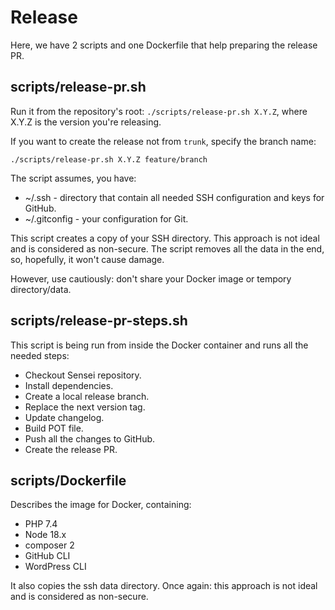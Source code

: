 # Release

Here, we have 2 scripts and one Dockerfile that help preparing the release PR.

## scripts/release-pr.sh 

Run it from the repository's root: `./scripts/release-pr.sh X.Y.Z`, where X.Y.Z is the version you're releasing.

If you want to create the release not from `trunk`, specify the branch name:
```
./scripts/release-pr.sh X.Y.Z feature/branch
```

The script assumes, you have:

- ~/.ssh - directory that contain all needed SSH configuration and keys for GitHub.
- ~/.gitconfig - your configuration for Git. 

This script creates a copy of your SSH directory. This approach is not ideal and is considered as non-secure.
The script removes all the data in the end, so, hopefully, it won't cause damage. 

However, use cautiously: don't share your Docker image or tempory directory/data.

## scripts/release-pr-steps.sh

This script is being run from inside the Docker container and runs all the needed steps:

- Checkout Sensei repository.
- Install dependencies.
- Create a local release branch.
- Replace the next version tag.
- Update changelog.
- Build POT file.
- Push all the changes to GitHub.
- Create the release PR.

## scripts/Dockerfile

Describes the image for Docker, containing:

- PHP 7.4
- Node 18.x
- composer 2
- GitHub CLI 
- WordPress CLI

It also copies the ssh data directory. Once again: this approach is not ideal and is considered as non-secure.

